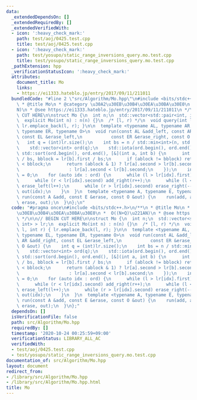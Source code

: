 ```yaml
---
data:
  _extendedDependsOn: []
  _extendedRequiredBy: []
  _extendedVerifiedWith:
  - icon: ':heavy_check_mark:'
    path: test/aoj/0425.test.cpp
    title: test/aoj/0425.test.cpp
  - icon: ':heavy_check_mark:'
    path: test/yosupo/static_range_inversions_query.mo.test.cpp
    title: test/yosupo/static_range_inversions_query.mo.test.cpp
  _pathExtension: hpp
  _verificationStatusIcon: ':heavy_check_mark:'
  attributes:
    document_title: Mo
    links:
    - https://ei1333.hateblo.jp/entry/2017/09/11/211011
  bundledCode: "#line 2 \"src/Algorithm/Mo.hpp\"\n#include <bits/stdc++.h>\n/**\n\
    \ * @title Mo\n * @category \u30A2\u30EB\u30B4\u30EA\u30BA\u30E0\n *  O((N+Q)\u221A\
    N)\n * @see https://ei1333.hateblo.jp/entry/2017/09/11/211011\n */\n\n// BEGIN\
    \ CUT HERE\n\nstruct Mo {\n  int n;\n  std::vector<std::pair<int, int> > lr;\n\
    \  explicit Mo(int n) : n(n) {}\n  /* [l, r) */\n  void query(int l, int r) {\
    \ lr.emplace_back(l, r); }\n\n  template <typename AL, typename AR, typename EL,\
    \ typename ER, typename O>\n  void run(const AL &add_left, const AR &add_right,\
    \ const EL &erase_left,\n           const ER &erase_right, const O &out) {\n \
    \   int q = (int)lr.size();\n    int bs = n / std::min<int>(n, std::sqrt(q));\n\
    \    std::vector<int> ord(q);\n    std::iota(ord.begin(), ord.end(), 0);\n   \
    \ std::sort(ord.begin(), ord.end(), [&](int a, int b) {\n      int ablock = lr[a].first\
    \ / bs, bblock = lr[b].first / bs;\n      if (ablock != bblock) return ablock\
    \ < bblock;\n      return (ablock & 1) ? lr[a].second > lr[b].second\n       \
    \                   : lr[a].second < lr[b].second;\n    });\n    int l = 0, r\
    \ = 0;\n    for (auto idx : ord) {\n      while (l > lr[idx].first) add_left(--l);\n\
    \      while (r < lr[idx].second) add_right(r++);\n      while (l < lr[idx].first)\
    \ erase_left(l++);\n      while (r > lr[idx].second) erase_right(--r);\n     \
    \ out(idx);\n    }\n  }\n  template <typename A, typename E, typename O>\n  void\
    \ run(const A &add, const E &erase, const O &out) {\n    run(add, add, erase,\
    \ erase, out);\n  }\n};\n"
  code: "#pragma once\n#include <bits/stdc++.h>\n/**\n * @title Mo\n * @category \u30A2\
    \u30EB\u30B4\u30EA\u30BA\u30E0\n *  O((N+Q)\u221AN)\n * @see https://ei1333.hateblo.jp/entry/2017/09/11/211011\n\
    \ */\n\n// BEGIN CUT HERE\n\nstruct Mo {\n  int n;\n  std::vector<std::pair<int,\
    \ int> > lr;\n  explicit Mo(int n) : n(n) {}\n  /* [l, r) */\n  void query(int\
    \ l, int r) { lr.emplace_back(l, r); }\n\n  template <typename AL, typename AR,\
    \ typename EL, typename ER, typename O>\n  void run(const AL &add_left, const\
    \ AR &add_right, const EL &erase_left,\n           const ER &erase_right, const\
    \ O &out) {\n    int q = (int)lr.size();\n    int bs = n / std::min<int>(n, std::sqrt(q));\n\
    \    std::vector<int> ord(q);\n    std::iota(ord.begin(), ord.end(), 0);\n   \
    \ std::sort(ord.begin(), ord.end(), [&](int a, int b) {\n      int ablock = lr[a].first\
    \ / bs, bblock = lr[b].first / bs;\n      if (ablock != bblock) return ablock\
    \ < bblock;\n      return (ablock & 1) ? lr[a].second > lr[b].second\n       \
    \                   : lr[a].second < lr[b].second;\n    });\n    int l = 0, r\
    \ = 0;\n    for (auto idx : ord) {\n      while (l > lr[idx].first) add_left(--l);\n\
    \      while (r < lr[idx].second) add_right(r++);\n      while (l < lr[idx].first)\
    \ erase_left(l++);\n      while (r > lr[idx].second) erase_right(--r);\n     \
    \ out(idx);\n    }\n  }\n  template <typename A, typename E, typename O>\n  void\
    \ run(const A &add, const E &erase, const O &out) {\n    run(add, add, erase,\
    \ erase, out);\n  }\n};"
  dependsOn: []
  isVerificationFile: false
  path: src/Algorithm/Mo.hpp
  requiredBy: []
  timestamp: '2020-10-24 00:25:59+09:00'
  verificationStatus: LIBRARY_ALL_AC
  verifiedWith:
  - test/aoj/0425.test.cpp
  - test/yosupo/static_range_inversions_query.mo.test.cpp
documentation_of: src/Algorithm/Mo.hpp
layout: document
redirect_from:
- /library/src/Algorithm/Mo.hpp
- /library/src/Algorithm/Mo.hpp.html
title: Mo
---
```

